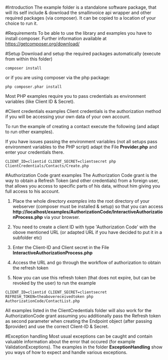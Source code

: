 #Introduction
The example folder is a standalone software package, that will its self include & download the smallinvoice api wrapper and other required packages (via composer). It can be copied to a location of your choice to run it.

#Requirements
To be able to use the library and examples you have to install composer. Further information available at https://getcomposer.org/download/

#Setup
Download and setup the required packages automatically (execute from within this folder)

```
composer install
```
or if you are using composer via the php package:
```
php composer.phar install
```

Most PHP examples require you to pass credentials as environment variables (like Client ID & Secret).  

#Client credentials examples
Client credentials is the authorization method if you will be accessing your own data of your own account.

To run the example of creating a contact execute the following (and adapt to run other examples).

If you have issues passing the environment variables (not all setups pass environment variables to the PHP script) adapt the File **Provider.php** and enter your credentials there.
```
CLIENT_ID=clientid CLIENT_SECRET=clientsecret php ClientCredentials/Contacts/Create.php
```

#Authorization Code grant examples
The Authorization Code grant is the way to obtain a Refresh Token (and other credentials) from a foreign user, that allows you access to specific parts of his data, without him giving you full access to his account.

1. Place the whole directory *examples* into the root directory of your webserver (composer must be installed & setup) so that you can access **http://localhost/examples/AuthorizationCode/InteractiveAuthorizationProcess.php** via your browser.

1. You need to create a client ID with type 'Authorization Code' with the obove mentioned URL (or adapted URL if you have decided to put it in a subfolder etc)

1. Enter the Client-ID and Client secret in the File **InteractiveAuthorizationProcess.php**

1. Access the URL and go through the workflow of authorization to obtain the refresh token

1. Now you can use this refresh token (that does not expire, but can be revoked by the user) to run the example
```
CLIENT_ID=clientid CLIENT_SECRET=clientsecret REFRESH_TOKEN=theabovereceivedtoken php AuthorizationCode/ContactList.php
```

All examples listed in the ClientCredentials folder will also work for the AuthorizationCode grant assuming you additionally pass the Refresh token as second parameter when creating the Endpoint object (after passing $provider) and use the correct Client-ID & Secret.

#Exception handling
Most usual exceptions can be caught and contain valuable information about the error that occured (for example ValidationExceptions).
The examples in the folder **ExceptionHandling** show you ways of how to expect and handle various exceptions.
